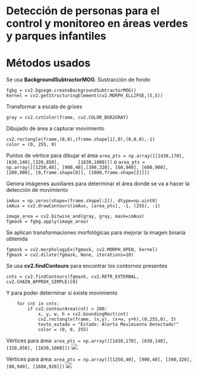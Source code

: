 # Detección de personas para el control y monitoreo en áreas verdes y parques infantiles
# Métodos usados
Se usa **BackgroundSubtractorMOG**. Sustracción de fondo
```
fgbg = cv2.bgsegm.createBackgroundSubtractorMOG()
kernel = cv2.getStructuringElement(cv2.MORPH_ELLIPSE,(5,5))
```

Transformar a escala de grises
```
gray = cv2.cvtColor(frame, cv2.COLOR_BGR2GRAY)
```

Dibujado de área a capturar movimiento
```
cv2.rectangle(frame,(0,0),(frame.shape[1],0),(0,0,0),-1)
color = (0, 255, 0)
```
Puntos de vértice para dibujar el área
```area_pts = np.array([[1430,170], [630,140],[320,850],       [1830,1000]])```
o
```area_pts = np.array([[1250,40], [900,40],[390,320], [60,940], [600,900], [200,900], [0,frame.shape[0]], [1000,frame.shape[2]]])```


Genera imágenes auxiliares para determinar el área donde se va a hacer la detección de
movimiento
```
imAux = np.zeros(shape=(frame.shape[:2]), dtype=np.uint8)
imAux = cv2.drawContours(imAux, [area_pts], -1, (255), -1)

image_area = cv2.bitwise_and(gray, gray, mask=imAux)
fgmask = fgbg.apply(image_area)
```
Se aplican transformaciones morfológicas para mejorar la imagen binaria obtenida 
```
fgmask = cv2.morphologyEx(fgmask, cv2.MORPH_OPEN, kernel)
fgmask = cv2.dilate(fgmask, None, iterations=10)
```

Se usa **cv2.findContours** para encontrar los contornos presentes

```cnts = cv2.findContours(fgmask, cv2.RETR_EXTERNAL, cv2.CHAIN_APPROX_SIMPLE)[0]```


Y para poder determinar si existe movimiento
```
	for cnt in cnts:
		if cv2.contourArea(cnt) > 200:
			x, y, w, h = cv2.boundingRect(cnt)
			cv2.rectangle(frame, (x,y), (x+w, y+h),(0,255,0), 3)
			texto_estado = "Estado: Alerta Movimiento Detectado!"
			color = (0, 0, 255)
```

Vértices para área: ```area_pts = np.array([[1430,170], [630,140], [320,850], [1830,1000]])```
![](https://github.com/juanmijael-salazar/Deteccion-de-personas-en-area/blob/main/vision%20comp%20images/VC1.png)

Vértices para área: ```area_pts = np.array([[1250,40], [900,40], [390,320], [60,940], [1680,920]])```
![](https://github.com/juanmijael-salazar/Deteccion-de-personas-en-area/blob/main/vision%20comp%20images/VC2.png)
